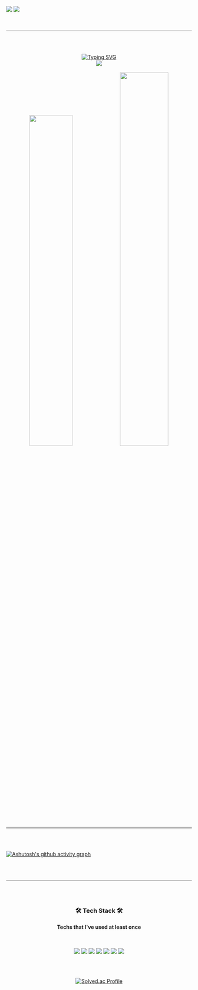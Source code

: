 <img src="https://capsule-render.vercel.app/api?type=waving&color=7FB3D5&text=&animation=twinkling&height=80">

<a href="https://git.io/typing-svg">
    <img src="https://readme-typing-svg.demolab.com?font=Alkatra&size=35&duration=3000&pause=3000&color=61DAFB&vCenter=true&width=600&height=60&lines=Welcome+to+Seojin's+GitHub!%F0%9F%91%BB">
</a>

<br>
<br>
<br>

---

<br>
<br>

<p align="center">
    <a href="https://github.com/drkostas">
        <img src="https://readme-typing-svg.demolab.com?font=Georgia&size=18&duration=2000&pause=100&multiline=true&repeat=false&width=500&height=80&lines=SeoJin+Lee;Backend+%7C+SangMyung Univ.+%7C+Bachelor+Student" alt="Typing SVG" />
    </a>
    <br>
    <a href="https://github.com/drkostas">
        <img src="https://github-stats-alpha.vercel.app/api?username=SeoJin-L-ee&cc=22272e&tc=37BCF6&ic=fff&bc=0000">
    </a>
    <br>
    <br>
    <img src="https://github-readme-stats.vercel.app/api?username=SeoJin-L-ee&show_icons=true&theme=react" width=48% />
    <a href="https://git.io/streak-stats">
        <img src="https://streak-stats.demolab.com/?user=SeoJin-L-ee&theme=react" width=51% />
    </a>
</p>

<br>
<br>

---

<br>
<br>

[![Ashutosh's github activity graph](https://github-readme-activity-graph.vercel.app/graph?username=SeoJin-L-ee&theme=react)](https://github.com/SeoJin-L-ee/github-readme-activity-graph)

<br>
<br>

---

<br>
<br>

<h3 align="center"> 🛠️ Tech Stack 🛠️</h3>
<h4 align="center"> Techs that I've used at least once</h4>
<br>
<p align="center">
    <img src="https://img.shields.io/badge/java-007396?style=for-the-badge&logo=java&logoColor=white"> 
    <img src="https://img.shields.io/badge/Spring Boot-6DB33F?style=for-the-badge&logo=spring boot&logoColor=white"> 
    <img src="https://img.shields.io/badge/oracle-F80000?style=for-the-badge&logo=oracle&logoColor=white"> 
    <img src="https://img.shields.io/badge/mysql-4479A1?style=for-the-badge&logo=mysql&logoColor=white"> 
    <img src="https://img.shields.io/badge/Amazon AWS-232F3E?style=for-the-badge&logo=amazon aws&logoColor=white"> 
    <img src="https://img.shields.io/badge/c-A8B9CC?style=for-the-badge&logo=c&logoColor=white"> 
    <img src="https://img.shields.io/badge/python-3776AB?style=for-the-badge&logo=python&logoColor=white"> 

</p>

<br>
<br>

<p align="center">
    <a href="https://solved.ac/gwakamoli/" target="_blank">
        <img src="http://mazassumnida.wtf/api/v2/generate_badge?boj=gwakamoli" alt="Solved.ac Profile" />
    </a>
</p>

<br>

<!--
**gwakamoli/gwakamoli** is a ✨ _special_ ✨ repository because its `README.md` (this file) appears on your GitHub profile.

Here are some ideas to get you started:

- 🔭 I’m currently working on ...
- 🌱 I’m currently learning ...
- 👯 I’m looking to collaborate on ...
- 🤔 I’m looking for help with ...
- 💬 Ask me about ...
- 📫 How to reach me: ...
- 😄 Pronouns: ...
- ⚡ Fun fact: ...
-->
